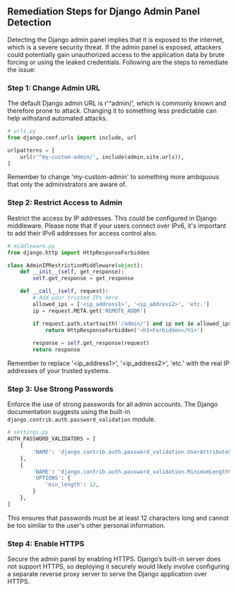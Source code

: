 

## Remediation Steps for Django Admin Panel Detection

Detecting the Django admin panel implies that it is exposed to the internet, which is a severe security threat. If the admin panel is exposed, attackers could potentially gain unauthorized access to the application data by brute forcing or using the leaked credentials. Following are the steps to remediate the issue:

### Step 1: Change Admin URL

The default Django admin URL is r'^admin/', which is commonly known and therefore prone to attack. Changing it to something less predictable can help withstand automated attacks.

```python
# urls.py
from django.conf.urls import include, url

urlpatterns = [
    url(r'^my-custom-admin/', include(admin.site.urls)),
]
```
Remember to change 'my-custom-admin' to something more ambiguous that only the administrators are aware of.

### Step 2: Restrict Access to Admin

Restrict the access by IP addresses. This could be configured in Django middleware. Please note that if your users connect over IPv6, it's important to add their IPv6 addresses for access control also.

```python
# middleware.py
from django.http import HttpResponseForbidden

class AdminIPRestrictionMiddleware(object):
    def __init__(self, get_response):
        self.get_response = get_response

    def __call__(self, request):
        # Add your trusted IPs here
        allowed_ips = ['<ip_address1>', '<ip_address2>', 'etc.']
        ip = request.META.get('REMOTE_ADDR')

        if request.path.startswith('/admin/') and ip not in allowed_ips:
            return HttpResponseForbidden('<h1>Forbidden</h1>')
        
        response = self.get_response(request)
        return response
```
Remember to replace '<ip_address1>', '<ip_address2>', 'etc.' with the real IP addresses of your trusted systems.

### Step 3: Use Strong Passwords

Enforce the use of strong passwords for all admin accounts. The Django documentation suggests using the built-in `django.contrib.auth.password_validation` module.

```python
# settings.py
AUTH_PASSWORD_VALIDATORS = [
    {
        'NAME': 'django.contrib.auth.password_validation.UserAttributeSimilarityValidator',
    },
    {
        'NAME': 'django.contrib.auth.password_validation.MinimumLengthValidator',
        'OPTIONS': {
            'min_length': 12,
        }
    },
]
```
This ensures that passwords must be at least 12 characters long and cannot be too similar to the user's other personal information.

### Step 4: Enable HTTPS

Secure the admin panel by enabling HTTPS. Django’s built-in server does not support HTTPS, so deploying it securely would likely involve configuring a separate reverse proxy server to serve the Django application over HTTPS.